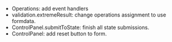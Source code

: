 - Operations: add event handlers
- validation.extremeResult: change operations assignment to use formdata.
- ControlPanel.submitToState: finish all state submissions.
- ControlPanel: add reset button to form.
